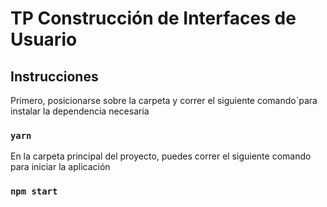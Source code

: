 # TP Construcción de Interfaces de Usuario

## Instrucciones

Primero, posicionarse sobre la carpeta <react> y correr el siguiente comando´para instalar la dependencia necesaria

### `yarn`

En la carpeta principal del proyecto, puedes correr el siguiente comando para iniciar la aplicación

### `npm start`